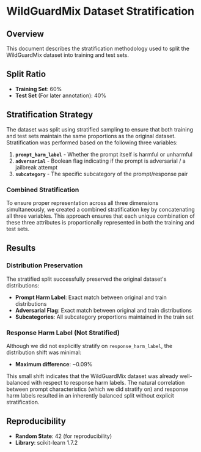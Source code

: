 # WildGuardMix Dataset Stratification

## Overview

This document describes the stratification methodology used to split the WildGuardMix dataset into training and test sets.

## Split Ratio

- **Training Set**: 60%
- **Test Set** (For later annotation): 40%

## Stratification Strategy

The dataset was split using stratified sampling to ensure that both training and test sets maintain the same proportions as the original dataset. Stratification was performed based on the following three variables:

1. **`prompt_harm_label`** - Whether the prompt itself is harmful or unharmful
2. **`adversarial`** - Boolean flag indicating if the prompt is adversarial / a jailbreak attempt
3. **`subcategory`** - The specific subcategory of the prompt/response pair

### Combined Stratification

To ensure proper representation across all three dimensions simultaneously, we created a combined stratification key by concatenating all three variables. This approach ensures that each unique combination of these three attributes is proportionally represented in both the training and test sets.

## Results

### Distribution Preservation

The stratified split successfully preserved the original dataset's distributions:

- **Prompt Harm Label**: Exact match between original and train distributions
- **Adversarial Flag**: Exact match between original and train distributions  
- **Subcategories**: All subcategory proportions maintained in the train set

### Response Harm Label (Not Stratified)

Although we did not explicitly stratify on `response_harm_label`, the distribution shift was minimal:

- **Maximum difference**: ~0.09%

This small shift indicates that the WildGuardMix dataset was already well-balanced with respect to response harm labels. The natural correlation between prompt characteristics (which we did stratify on) and response harm labels resulted in an inherently balanced split without explicit stratification.

## Reproducibility

- **Random State**: 42 (for reproducibility)
- **Library**: scikit-learn 1.7.2
